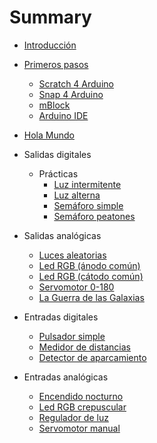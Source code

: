 # Summary

* [Introducción](README.md)


* [Primeros pasos](Teoria/Primeros-pasos/README.md)
	* [Scratch 4 Arduino](Teoria/Primeros-pasos/Scratch-4-arduino/README.md)
	* [Snap 4 Arduino](Teoria/Primeros-pasos/Snap-4-arduino/README.md)
	* [mBlock](Teoria/Primeros-pasos/mBlock/README.md)
	* [Arduino IDE](Teoria/Primeros-pasos/Arduino-ide/README.md)
* [Hola Mundo](Practicas/Hola-mundo/README.md)


* Salidas digitales
	* Prácticas
		* [Luz intermitente](Practicas/Luz-intermitente/README.md)
		* [Luz alterna](Practicas/Luz-alterna/README.md)
		* [Semáforo simple](Practicas/Semaforo-simple/README.md)
		* [Semáforo peatones](Practicas/Semaforo-peatones/README.md)


* Salidas analógicas
	* [Luces aleatorias](Practicas/Luces-aleatorias/README.md)
	* [Led RGB (ánodo común)](Practicas/Led-RGB-anodo-comun/README.md)
	* [Led RGB (cátodo común)](Practicas/Led-RGB-catodo-comun/README.md)
	* [Servomotor 0-180](Practicas/Servomotor-0-180/README.md)
	* [La Guerra de las Galaxias](Practicas/La-guerra-de-las-galaxias/README.md)


* Entradas digitales
	* [Pulsador simple](Practicas/Pulsador-simple/README.md)
	* [Medidor de distancias](Practicas/Medidor-de-distancias/README.md)
	* [Detector de aparcamiento](Practicas/Detector-de-aparcamiento/README.md)


* Entradas analógicas
	* [Encendido nocturno](Practicas/Encendido-nocturno/README.md)
	* [Led RGB crepuscular](Practicas/Led-RGB-crepuscular/README.md)
	* [Regulador de luz](Practicas/Regulador-de-luz/README.md)
	* [Servomotor manual](Practicas/Servomotor-manual/README.md)
